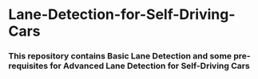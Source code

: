 # Lane-Detection-for-Self-Driving-Cars

### This repository contains Basic Lane Detection and some pre-requisites for Advanced Lane Detection for Self-Driving Cars
